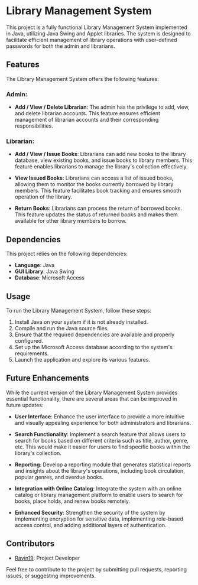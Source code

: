 # Library Management System

This project is a fully functional Library Management System implemented in Java, utilizing Java Swing and Applet libraries. The system is designed to facilitate efficient management of library operations with user-defined passwords for both the admin and librarians. 

## Features

The Library Management System offers the following features:

### Admin:

- **Add / View / Delete Librarian**: The admin has the privilege to add, view, and delete librarian accounts. This feature ensures efficient management of librarian accounts and their corresponding responsibilities.

### Librarian:

- **Add / View / Issue Books**: Librarians can add new books to the library database, view existing books, and issue books to library members. This feature enables librarians to manage the library's collection effectively.

- **View Issued Books**: Librarians can access a list of issued books, allowing them to monitor the books currently borrowed by library members. This feature facilitates book tracking and ensures smooth operation of the library.

- **Return Books**: Librarians can process the return of borrowed books. This feature updates the status of returned books and makes them available for other library members to borrow.

## Dependencies

This project relies on the following dependencies:

- **Language**: Java
- **GUI Library**: Java Swing
- **Database**: Microsoft Access

## Usage

To run the Library Management System, follow these steps:

1. Install Java on your system if it is not already installed.
2. Compile and run the Java source files.
3. Ensure that the required dependencies are available and properly configured.
4. Set up the Microsoft Access database according to the system's requirements.
5. Launch the application and explore its various features.

## Future Enhancements

While the current version of the Library Management System provides essential functionality, there are several areas that can be improved in future updates:

- **User Interface**: Enhance the user interface to provide a more intuitive and visually appealing experience for both administrators and librarians.

- **Search Functionality**: Implement a search feature that allows users to search for books based on different criteria such as title, author, genre, etc. This would make it easier for users to find specific books within the library's collection.

- **Reporting**: Develop a reporting module that generates statistical reports and insights about the library's operations, including book circulation, popular genres, and overdue books.

- **Integration with Online Catalog**: Integrate the system with an online catalog or library management platform to enable users to search for books, place holds, and renew books remotely.

- **Enhanced Security**: Strengthen the security of the system by implementing encryption for sensitive data, implementing role-based access control, and adding additional layers of authentication.

## Contributors

- [Rayin19](https://github.com/rayin19): Project Developer

Feel free to contribute to the project by submitting pull requests, reporting issues, or suggesting improvements.
